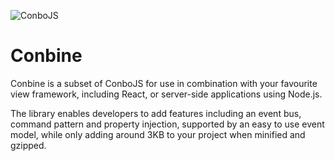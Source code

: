 ![ConboJS](https://raw.githubusercontent.com/mesmotronic/conbo/master/img/conbo.png)

# Conbine

Conbine is a subset of ConboJS for use in combination with your favourite view framework, including React, or server-side applications using Node.js.

The library enables developers to add features including an event bus, command pattern and property injection, supported by an easy to use event model, while only adding around 3KB to your project when minified and gzipped.
